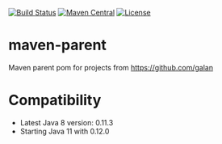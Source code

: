[![Build Status](https://img.shields.io/travis/galan/maven-parent.svg?style=flat)](https://travis-ci.org/galan/maven-parent)
[![Maven Central](https://img.shields.io/maven-central/v/de.galan/parent.svg?style=flat)](https://maven-badges.herokuapp.com/maven-central/de.galan/parent)
[![License](https://img.shields.io/github/license/galan/maven-parent.svg?style=flat)](https://www.apache.org/licenses/LICENSE-2.0.html)

# maven-parent

Maven parent pom for projects from https://github.com/galan

# Compatibility

* Latest Java 8 version: 0.11.3
* Starting Java 11 with 0.12.0

